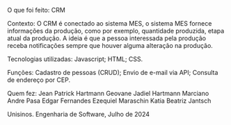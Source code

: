 O que foi feito:
CRM

Contexto:
O CRM é conectado ao sistema MES, o sistema MES fornece informações da produção, como por exemplo, quantidade produzida, etapa atual da produção.
A ideia é que a pessoa interessada pela produção receba notificações sempre que houver alguma alteração na produção.

Tecnologias utilizadas:
Javascript;
HTML;
CSS.

Funções:
Cadastro de pessoas (CRUD); 
Envio de e-mail via API;
Consulta de endereço por CEP.

Quem fez:
Jean Patrick Hartmann
Geovane Jadiel Hartmann
Marciano Andre Pasa
Edgar Fernandes
Ezequiel Maraschin
Katia Beatriz Jantsch

Unisinos. Engenharia de Software, 
Julho de 2024
